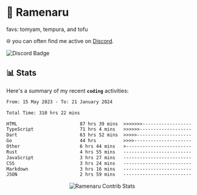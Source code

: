 # 🍜 Ramenaru
favs: tomyam, tempura, and tofu

🌐 you can often find me active on [Discord](https://discordapp.com/users/503291004200157185).

![Discord Badge](https://dcbadge.vercel.app/api/shield/503291004200157185)

## 📊 Stats

Here's a summary of my recent **`coding`** activities:

<!--START_SECTION:waka-->

```txt
From: 15 May 2023 - To: 21 January 2024

Total Time: 310 hrs 22 mins

HTML                       87 hrs 39 mins  >>>>>>>------------------   28.24 %
TypeScript                 71 hrs 4 mins   >>>>>>-------------------   22.90 %
Dart                       63 hrs 52 mins  >>>>>--------------------   20.58 %
Go                         44 hrs          >>>>---------------------   14.18 %
Other                      6 hrs 44 mins   >------------------------   02.17 %
Rust                       4 hrs 55 mins   -------------------------   01.58 %
JavaScript                 3 hrs 27 mins   -------------------------   01.11 %
CSS                        3 hrs 24 mins   -------------------------   01.10 %
Markdown                   3 hrs 16 mins   -------------------------   01.06 %
JSON                       2 hrs 59 mins   -------------------------   00.96 %
```

<!--END_SECTION:waka-->

<div style="text-align: center;">
   <img align="center" src="https://github-readme-streak-stats.herokuapp.com/?user=Ramenaru&theme=dark&card_width=520" alt="Ramenaru Contrib Stats" />
</div>

